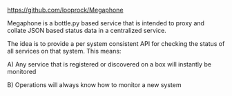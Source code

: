 https://github.com/looprock/Megaphone

Megaphone is a bottle.py based service that is intended to proxy and collate JSON based status data in a centralized service.

The idea is to provide a per system consistent API for checking the status of all services on that system. This means:

A) Any service that is registered or discovered on a box will instantly be monitored

B) Operations will always know how to monitor a new system
